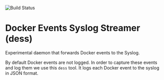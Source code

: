 ![Build Status](https://travis-ci.org/bjwschaap/docker-events-syslog.svg?branch=master)

# Docker Events Syslog Streamer (dess)
Experimental daemon that forwards Docker events to the Syslog.

By default Docker events are not logged. In order to capture these events and
log them we use this `dess` tool. It logs each Docker event to the syslog in
JSON format.
